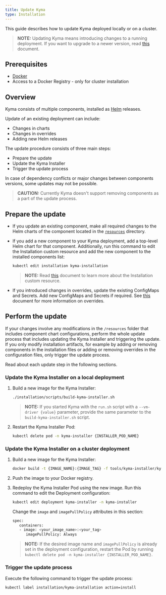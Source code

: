 ```yaml
---
title: Update Kyma
type: Installation
---
```


This guide describes how to update Kyma deployed locally or on a cluster.

>**NOTE:** Updating Kyma means introducing changes to a running deployment. If you want to upgrade to a newer version, read [this](#installation-upgrade-kyma) document.

## Prerequisites

- [Docker](https://www.docker.com/)
- Access to a Docker Registry - only for cluster installation

## Overview

Kyma consists of multiple components, installed as [Helm](https://github.com/helm/helm/tree/master/docs) releases.

Update of an existing deployment can include:

- Changes in charts
- Changes in overrides
- Adding new Helm releases

The update procedure consists of three main steps:

- Prepare the update
- Update the Kyma Installer
- Trigger the update process

In case of dependency conflicts or major changes between components versions, some updates may not be possible.

> **CAUTION:** Currently Kyma doesn't support removing components as a part of the update process.

## Prepare the update

- If you update an existing component, make all required changes to the Helm charts of the component located in the [`resources`](https://github.com/kyma-project/kyma/tree/master/resources) directory.

- If you add a new component to your Kyma deployment, add a top-level Helm chart for that component. Additionally, run this command to edit the Installation custom resource and add the new component to the installed components list:

   ```bash
   kubectl edit installation kyma-installation
   ```

   > **NOTE:** Read [this](#custom-resource-installation) document to learn more about the Installation custom resource.

- If you introduced changes in overrides, update the existing ConfigMaps and Secrets. Add new ConfigMaps and Secrets if required. See [this](#configuration-helm-overrides-for-kyma-installation) document for more information on overrides.

## Perform the update

If your changes involve any modifications in the `/resources` folder that includes component chart configurations, perform the whole update process that includes updating the Kyma Installer and triggering the update. If you only modify installation artifacts, for example by adding or removing components in the installation files or adding or removing overrides in the configuration files, only trigger the update process.

Read about each update step in the following sections.

### Update the Kyma Installer on a local deployment

1. Build a new image for the Kyma Installer:

   ```bash
   ./installation/scripts/build-kyma-installer.sh
   ```  

   > **NOTE:** If you started Kyma with the `run.sh` script with a `--vm-driver {value}` parameter, provide the same parameter to the `build-kyma-installer.sh` script.

2. Restart the Kyma Installer Pod:

   ```bash
   kubectl delete pod -n kyma-installer {INSTALLER_POD_NAME}
   ```

### Update the Kyma Installer on a cluster deployment

1. Build a new image for the Kyma Installer:

   ```bash
   docker build -t {IMAGE_NAME}:{IMAGE_TAG} -f tools/kyma-installer/kyma.Dockerfile .
   ```

2. Push the image to your Docker registry.

3. Redeploy the Kyma Installer Pod using the new image. Run this command to edit the Deployment configuration:

   ```bash
   kubectl edit deployment kyma-installer -n kyma-installer
   ```

   Change the `image` and `imagePullPolicy` attributes in this section:

   ```bash
   spec:
      containers:
      - image: <your_image_name>:<your_tag>
         imagePullPolicy: Always
   ```

   > **NOTE:** If the desired image name and `imagePullPolicy` is already set in the deployment configuration, restart the Pod by running `kubectl delete pod -n kyma-installer {INSTALLER_POD_NAME}`.

### Trigger the update process

Execute the following command to trigger the update process:

```bash
kubectl label installation/kyma-installation action=install
```
